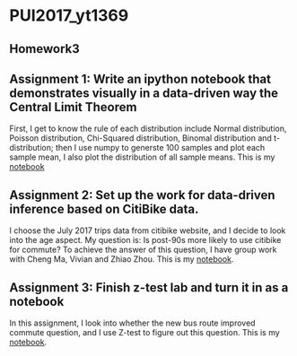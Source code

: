 # PUI2017_yt1369
## Homework3
## Assignment 1: Write an ipython notebook that demonstrates visually in a data-driven way the Central Limit Theorem
First, I get to know the rule of each distribution include Normal distribution, Poisson distribution, Chi-Squared distribution, Binomal distribution and t-distribution;
then I use numpy to generste 100 samples and plot each sample mean, I also plot the distribution of all sample means.
This is my [notebook](https://localhost:8000/user/yt1369/notebooks/homedirs/yt1369/PUI_ASSIGNMENT/Assignment1_yt1369.ipynb)

## Assignment 2: Set up the work for data-driven inference based on CitiBike data. 
I choose the July 2017 trips data from citibike website, and I decide to look into the age aspect.
My question is: Is post-90s more likely to use citibike for commute?
To achieve the answer of this question, I have group work with Cheng Ma, Vivian and Zhiao Zhou.
This is my [notebook](https://localhost:8000/user/yt1369/notebooks/homedirs/yt1369/PUI_ASSIGNMENT/Assignment2_yt1369.ipynb).

## Assignment 3: Finish z-test lab and turn it in as a notebook
In this assignment, I look into whether the new bus route improved commute question, and I use Z-test to figure out this question.
This is my [notebook](https://localhost:8000/user/yt1369/notebooks/homedirs/yt1369/PUI_ASSIGNMENT/Assignment3_yt1369.ipynb).